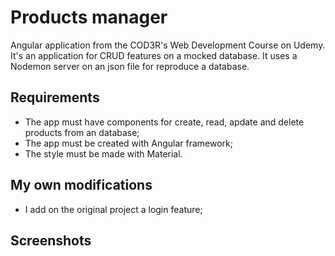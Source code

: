 # Products manager
Angular application from the COD3R's Web Development Course on Udemy.
It's an application for CRUD features on a mocked database. It uses a Nodemon server on an json file for reproduce a database.

## Requirements
- The app must have components for create, read, apdate and delete products from an database;
- The app must be created with Angular framework;
- The style must be made with Material.

## My own modifications
- I add on the original project a login feature;

## Screenshots
